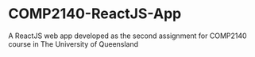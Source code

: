 # COMP2140-ReactJS-App
A ReactJS web app developed as the second assignment for COMP2140 course in The University of Queensland
